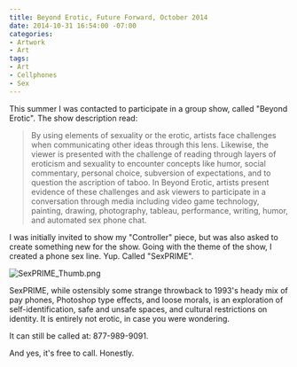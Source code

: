 ```yaml
---
title: Beyond Erotic, Future Forward, October 2014
date: 2014-10-31 16:54:00 -07:00
categories:
- Artwork
- Art
tags:
- Art
- Cellphones
- Sex
---
```


This summer I was contacted to participate in a group show, called "Beyond Erotic". The show description read:

> By using elements of sexuality or the erotic, artists face challenges when communicating other ideas through this lens. Likewise, the viewer is presented with the challenge of reading through layers of eroticism and sexuality to encounter concepts like humor, social commentary, personal choice, subversion of expectations, and to question the ascription of taboo. In Beyond Erotic, artists present evidence of these challenges and ask viewers to participate in a conversation through media including video game technology, painting, drawing, photography, tableau, performance, writing, humor, and automated sex phone chat.

I was initially invited to show my "Controller" piece, but was also asked to create something new for the show. Going with the theme of the show, I created a phone sex line. Yup. Called "SexPRIME".

![SexPRIME_Thumb.png](/uploads/SexPRIME_Thumb.png)

SexPRIME, while ostensibly some strange throwback to 1993's heady mix of pay phones, Photoshop type effects, and loose morals, is an exploration of self-identification, safe and unsafe spaces, and cultural restrictions on identity. It is entirely not erotic, in case you were wondering.

It can still be called at: 877-989-9091.

And yes, it's free to call. Honestly.